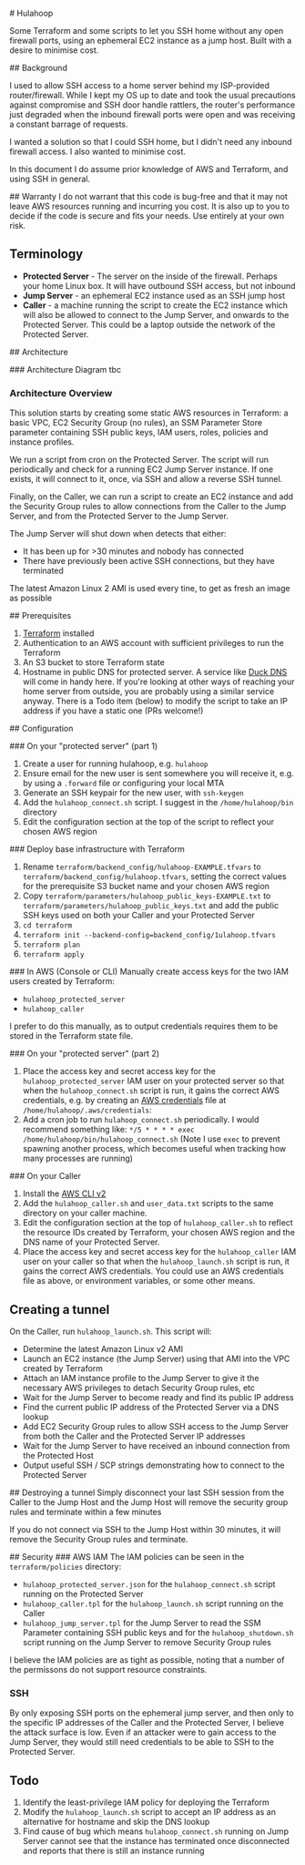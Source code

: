 # Hulahoop

Some Terraform and some scripts to let you SSH home without any open firewall ports, using an ephemeral EC2 instance as a jump host. Built with a desire to minimise cost.

## Background

I used to allow SSH access to a home server behind my ISP-provided router/firewall. While I kept my OS up to date and took the usual precautions against compromise and SSH door handle rattlers, the router's performance just degraded when the inbound firewall ports were open and was receiving a constant barrage of requests.

I wanted a solution so that I could SSH home, but I didn't need any inbound firewall access. I also wanted to minimise cost.

In this document I do assume prior knowledge of AWS and Terraform, and using SSH in general.

## Warranty
I do not warrant that this code is bug-free and that it may not leave AWS resources running and incurring you cost. It is also up to you to decide if the code is secure and fits your needs. Use entirely at your own risk.

## Terminology
* **Protected Server** - The server on the inside of the firewall. Perhaps your home Linux box. It will have outbound SSH access, but not inbound
* **Jump Server** - an ephemeral EC2 instance used as an SSH jump host
* **Caller** - a machine running the script to create the EC2 instance which will also be allowed to connect to the Jump Server, and onwards to the Protected Server. This could be a laptop outside the network of the Protected Server.

## Architecture

### Architecture Diagram
tbc

### Architecture Overview

This solution starts by creating some static AWS resources in Terraform: a basic VPC, EC2 Security Group (no rules), an SSM Parameter Store parameter containing SSH public keys, IAM users, roles, policies and instance profiles.

We run a script from cron on the Protected Server. The script will run periodically and check for a running EC2 Jump Server instance. If one exists, it will connect to it, once, via SSH and allow a reverse SSH tunnel.

Finally, on the Caller, we can run a script to create an EC2 instance and add the Security Group rules to allow connections from the Caller to the Jump Server, and from the Protected Server to the Jump Server.

The Jump Server will shut down when detects that either:
* It has been up for >30 minutes and nobody has connected
* There have previously been active SSH connections, but they have terminated

The latest Amazon Linux 2 AMI is used every tine, to get as fresh an image as possible

## Prerequisites

1. [Terraform](https://www.terraform.io/) installed
1. Authentication to an AWS account with sufficient privileges to run the Terraform
1. An S3 bucket to store Terraform state
1. Hostname in public DNS for protected server. A service like [Duck DNS](www.duckdns.org) will come in handy here. If you're looking at other ways of reaching your home server from outside, you are probably using a similar service anyway. There is a Todo item (below) to modify the script to take an IP address if you have a static one (PRs welcome!)

## Configuration

### On your "protected server" (part 1)
1. Create a user for running hulahoop, e.g. `hulahoop`
2. Ensure email for the new user is sent somewhere you will receive it, e.g. by using a `.forward` file or configuring your local MTA
1. Generate an SSH keypair for the new user, with `ssh-keygen`
1. Add the `hulahoop_connect.sh` script. I suggest in the `/home/hulahoop/bin` directory
1. Edit the configuration section at the top of the script to reflect your chosen AWS region 

### Deploy base infrastructure with Terraform
1. Rename `terraform/backend_config/hulahoop-EXAMPLE.tfvars` to `terraform/backend_config/hulahoop.tfvars`, setting the correct values for the prerequisite S3 bucket name and your chosen AWS region
1. Copy `terraform/parameters/hulahoop_public_keys-EXAMPLE.txt` to `terraform/parameters/hulahoop_public_keys.txt` and add the public SSH keys used on both your Caller and your Protected Server
1. `cd terraform`
1. `terraform init --backend-config=backend_config/1ulahoop.tfvars`
1. `terraform plan`
1. `terraform apply`

### In AWS (Console or CLI)
Manually create access keys for the two IAM users created by Terraform:

* `hulahoop_protected_server`
* `hulahoop_caller`

I prefer to do this manually, as to output credentials requires them to be stored in the Terraform state file.

### On your "protected server" (part 2)
1. Place the access key and secret access key for the `hulahoop_protected_server` IAM user on your protected server so that when the `hulahoop_connect.sh` script is run, it gains the correct AWS credentials, e.g. by creating an [AWS credentials](https://docs.aws.amazon.com/cli/latest/userguide/cli-configure-files.html) file at `/home/hulahoop/.aws/credentials`:
1. Add a cron job to run `hulahoop_connect.sh` periodically. I would recommend something like:
```*/5 * * * * exec /home/hulahoop/bin/hulahoop_connect.sh```
(Note I use `exec` to prevent spawning another process, which becomes useful when tracking how many processes are running)

### On your Caller
1. Install the [AWS CLI v2](https://docs.aws.amazon.com/cli/latest/userguide/getting-started-install.html)
1. Add the `hulahoop_caller.sh` and `user_data.txt` scripts to the same directory on your caller machine. 
1. Edit the configuration section at the top of `hulahoop_caller.sh` to reflect the resource IDs created by Terraform, your chosen AWS region and the DNS name of your Protected Server.
1. Place the access key and secret access key for the `hulahoop_caller` IAM user on your caller so that when the `hulahoop_launch.sh` script is run, it gains the correct AWS credentials. You could use an AWS credentials file as above, or environment variables, or some other means.

## Creating a tunnel
On the Caller, run `hulahoop_launch.sh`. This script will:

* Determine the latest Amazon Linux v2 AMI
* Launch an EC2 instance (the Jump Server) using that AMI into the VPC created by Terraform
* Attach an IAM instance profile to the Jump Server to give it the necessary AWS privileges to detach Security Group rules, etc
* Wait for the Jump Server to become ready and find its public IP address
* Find the current public IP address of the Protected Server via a DNS lookup 
* Add EC2 Security Group rules to allow SSH access to the Jump Server from both the Caller and the Protected Server IP addresses
* Wait for the Jump Server to have received an inbound connection from the Protected Host
* Output useful SSH / SCP strings demonstrating how to connect to the Protected Server

## Destroying a tunnel
Simply disconnect your last SSH session from the Caller to the Jump Host and the Jump Host will remove the security group rules and terminate within a few minutes

If you do not connect via SSH to the Jump Host within 30 minutes, it will remove the Security Group rules and terminate.

## Security
### AWS IAM
The IAM policies can be seen in the `terraform/policies` directory:
* `hulahoop_protected_server.json` for the `hulahoop_connect.sh` script running on the Protected Server
* `hulahoop_caller.tpl` for the `hulahoop_launch.sh` script running on the Caller
* `hulahoop_jump_server.tpl` for the Jump Server to read the SSM Parameter containing SSH public keys and for the `hulahoop_shutdown.sh` script running on the Jump Server to remove Security Group rules

I believe the IAM policies are as tight as possible, noting that a number of the permissons do not support resource constraints.

### SSH
By only exposing SSH ports on the ephemeral jump server, and then only to the specific IP addresses of the Caller and the Protected Server, I believe the attack surface is low. Even if an attacker were to gain access to the Jump Server, they would still need credentials to be able to SSH to the Protected Server.

## Todo
1. Identify the least-privilege IAM policy for deploying the Terraform
1. Modify the `hulahoop_launch.sh` script to accept an IP address as an alternative for hostname and skip the DNS lookup
1. Find cause of bug which means `hulahoop_connect.sh` running on Jump Server cannot see that the instance has terminated once disconnected and reports that there is still an instance running